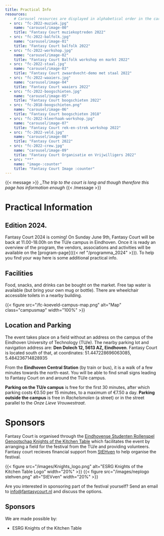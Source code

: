 ```yaml
---
title: Practical Info
resources:
    # Carousel resources are displayed in alphabetical order in the carousel.
  - src: "fc-2022-muziek.jpg"
    name: "carousel/image-00"
    title: "Fantasy Court muziekoptreden 2022"
  - src: "fc-2022-balfolk.jpg"
    name: "carousel/image-01"
    title: "Fantasy Court balfolk 2022"
  - src: "fc-2022-workshop.jpg"
    name: "carousel/image-02"
    title: "Fantasy Court Balfolk workshop en markt 2022"
  - src: "fc-2022-staal.jpg"
    name: "carousel/image-03"
    title: "Fantasy Court zwaardvecht-demo met staal 2022"
  - src: "fc-2022-waaiers.jpg"
    name: "carousel/image-04"
    title: "Fantasy Court waaiers 2022"
  - src: "fc-2022-boogschieten.jpg"
    name: "carousel/image-05"
    title: "Fantasy Court boogschieten 2022"
  - src: "fc-2018-boogschieten.png"
    name: "carousel/image-06"
    title: "Fantasy Court boogschieten 2018"
  - src: "fc-2022-kleerhaak-workshop.jpg"
    name: "carousel/image-07"
    title: "Fantasy Court rek-en-strek workshop 2022"
  - src: "fc-2022-veld.jpg"
    name: "carousel/image-08"
    title: "Fantasy Court 2022"
  - src: "fc-2022-crew.jpg"
    name: "carousel/image-09"
    title: "Fantasy Court Organisatie en Vrijwilligers 2022"
  - src: "**"
    name: "image-:counter"
    title: "Fantasy Court Image :counter"
---
```


{{< message >}}
__The trip to the court is long and though_
_therefore this page has information enough_
{{< /message >}}

# Practical Information

## Edition 2024.
Fantasy Court 2024 is coming! On Sunday June 9th, Fantasy Court will be back at 11.00-18.00h on the TU/e campus in Eindhoven. Once it is ready an overview of the program, the vendors, associations and activities will be available on the [program-page]({{< ref "/programma_2024" >}}). To help you find your way here is some additional practical info.



## Facilities
Food, snacks, and drinks can be bought on the market. Free tap water is available (but bring your own mug or bottle). There are wheelchair accessible toilets in a nearby building.

{{< figure src="/fc-koeveld-campus-map.png" alt="Map" class="campusmap" width="100%" >}}


## Location and Parking
The event takes place on a field without an address on the campus of the Eindhoven University of Technology (TU/e). The nearby parking lot and navigation address are: **Den Dolech 12, 5613 AZ, Eindhoven**. Fantasy Court is located south of that, at coordinates: 51.447228696063085, 5.484236714828935

From the **Eindhoven Central Station** (by train or bus), it is a walk of a few minutes towards the north-east. You will be able to find small signs leading to Fantasy Court on and around the TU/e campus.

**Parking on the TU/e campus** is free for the first 30 minutes, after which parking costs €0.50 per 15 minutes, to a maximum of €7.50 a day. **Parking outside the campus** is free in _Rachelsmolen_ (a street) or in the street parallel to the _Onze Lieve Vrouwestraat_.



# Sponsors
Fantasy Court is organised through the [Eindhovense Studenten Rollenspel Genootschap Knights of the Kitchen Table](https://kotkt.nl) which facilitates the event by arranging a field for the festival from the TU/e and providing volunteers.
Fantasy court recieves financial support from [StEHven](https://stehven.nl) to help organise the festival.

{{< figure src="/images/Knights_logo.png" alt="ESRG Knights of the Kitchen Table Logo" width="20%" >}}
{{< figure src="/images/neplogo stehven.png" alt="StEVven" width="20%" >}}

Are you interested in sponsoring part of the festival yourself? Send an email to [info@fantasycourt.nl](mailto:info@fantasycourt.nl) and discuss the options.

## Sponsors
We are made possible by:
* ESRG Knights of the Kitchen Table
